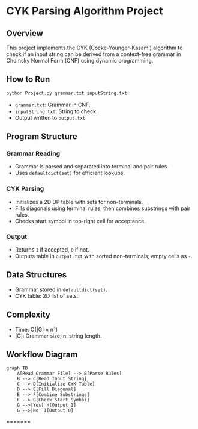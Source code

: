 # CYK Parsing Algorithm Project

## Overview

This project implements the CYK (Cocke-Younger-Kasami) algorithm to check if an input string can be derived from a context-free grammar in Chomsky Normal Form (CNF) using dynamic programming.

## How to Run

```bash
python Project.py grammar.txt inputString.txt
```

- `grammar.txt`: Grammar in CNF.
- `inputString.txt`: String to check.
- Output written to `output.txt`.

## Program Structure

### Grammar Reading

- Grammar is parsed and separated into terminal and pair rules.
- Uses `defaultdict(set)` for efficient lookups.

### CYK Parsing

- Initializes a 2D DP table with sets for non-terminals.
- Fills diagonals using terminal rules, then combines substrings with pair rules.
- Checks start symbol in top-right cell for acceptance.

### Output

- Returns `1` if accepted, `0` if not.
- Outputs table in `output.txt` with sorted non-terminals; empty cells as `-`.

## Data Structures

- Grammar stored in `defaultdict(set)`.
- CYK table: 2D list of sets.

## Complexity

- Time: O(|G| × n³)
- |G|: Grammar size; n: string length.

## Workflow Diagram

```mermaid
graph TD
    A[Read Grammar File] --> B[Parse Rules]
    B --> C[Read Input String]
    C --> D[Initialize CYK Table]
    D --> E[Fill Diagonal]
    E --> F[Combine Substrings]
    F --> G[Check Start Symbol]
    G -->|Yes| H[Output 1]
    G -->|No| I[Output 0]
```



=======
